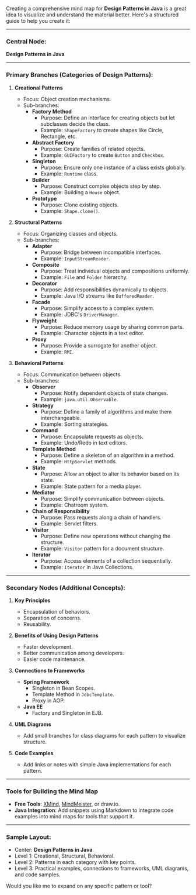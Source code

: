 Creating a comprehensive mind map for **Design Patterns in Java** is a great idea to visualize and understand the material better. Here's a structured guide to help you create it:

---

### **Central Node**:  
**Design Patterns in Java**

---

### **Primary Branches (Categories of Design Patterns):**
1. **Creational Patterns**  
   - Focus: Object creation mechanisms.
   - Sub-branches:
     - **Factory Method**  
       - Purpose: Define an interface for creating objects but let subclasses decide the class.
       - Example: `ShapeFactory` to create shapes like Circle, Rectangle, etc.
     - **Abstract Factory**  
       - Purpose: Create families of related objects.
       - Example: `GUIFactory` to create `Button` and `Checkbox`.
     - **Singleton**  
       - Purpose: Ensure only one instance of a class exists globally.
       - Example: `Runtime` class.
     - **Builder**  
       - Purpose: Construct complex objects step by step.
       - Example: Building a `House` object.
     - **Prototype**  
       - Purpose: Clone existing objects.
       - Example: `Shape.clone()`.

2. **Structural Patterns**  
   - Focus: Organizing classes and objects.
   - Sub-branches:
     - **Adapter**  
       - Purpose: Bridge between incompatible interfaces.
       - Example: `InputStreamReader`.
     - **Composite**  
       - Purpose: Treat individual objects and compositions uniformly.
       - Example: `File` and `Folder` hierarchy.
     - **Decorator**  
       - Purpose: Add responsibilities dynamically to objects.
       - Example: Java I/O streams like `BufferedReader`.
     - **Facade**  
       - Purpose: Simplify access to a complex system.
       - Example: JDBC's `DriverManager`.
     - **Flyweight**  
       - Purpose: Reduce memory usage by sharing common parts.
       - Example: Character objects in a text editor.
     - **Proxy**  
       - Purpose: Provide a surrogate for another object.
       - Example: `RMI`.

3. **Behavioral Patterns**  
   - Focus: Communication between objects.
   - Sub-branches:
     - **Observer**  
       - Purpose: Notify dependent objects of state changes.
       - Example: `java.util.Observable`.
     - **Strategy**  
       - Purpose: Define a family of algorithms and make them interchangeable.
       - Example: Sorting strategies.
     - **Command**  
       - Purpose: Encapsulate requests as objects.
       - Example: Undo/Redo in text editors.
     - **Template Method**  
       - Purpose: Define a skeleton of an algorithm in a method.
       - Example: `HttpServlet` methods.
     - **State**  
       - Purpose: Allow an object to alter its behavior based on its state.
       - Example: State pattern for a media player.
     - **Mediator**  
       - Purpose: Simplify communication between objects.
       - Example: Chatroom system.
     - **Chain of Responsibility**  
       - Purpose: Pass requests along a chain of handlers.
       - Example: Servlet filters.
     - **Visitor**  
       - Purpose: Define new operations without changing the structure.
       - Example: `Visitor` pattern for a document structure.
     - **Iterator**  
       - Purpose: Access elements of a collection sequentially.
       - Example: `Iterator` in Java Collections.

---

### **Secondary Nodes (Additional Concepts):**
1. **Key Principles**  
   - Encapsulation of behaviors.  
   - Separation of concerns.  
   - Reusability.  

2. **Benefits of Using Design Patterns**  
   - Faster development.  
   - Better communication among developers.  
   - Easier code maintenance.  

3. **Connections to Frameworks**  
   - **Spring Framework**  
     - Singleton in Bean Scopes.  
     - Template Method in `JdbcTemplate`.  
     - Proxy in AOP.  
   - **Java EE**  
     - Factory and Singleton in EJB.  

4. **UML Diagrams**  
   - Add small branches for class diagrams for each pattern to visualize structure.

5. **Code Examples**  
   - Add links or notes with simple Java implementations for each pattern.

---

### Tools for Building the Mind Map
- **Free Tools**: [XMind](https://www.xmind.net/), [MindMeister](https://www.mindmeister.com/), or draw.io.
- **Java Integration**: Add snippets using Markdown to integrate code examples into mind maps for tools that support it.

---

### Sample Layout:
- Center: **Design Patterns in Java**.
- Level 1: Creational, Structural, Behavioral.
- Level 2: Patterns in each category with key points.
- Level 3: Practical examples, connections to frameworks, UML diagrams, and code samples.

Would you like me to expand on any specific pattern or tool?
